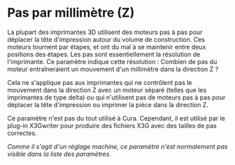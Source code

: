 Pas par millimètre (Z)
====
La plupart des imprimantes 3D utilisent des moteurs pas à pas pour déplacer la tête d'impression autour du volume de construction. Ces moteurs tournent par étapes, et ont du mal à se maintenir entre deux positions des étapes. Les pas sont essentiellement la résolution de l'imprimante. Ce paramètre indique cette résolution : Combien de pas du moteur entraîneraient un mouvement d'un millimètre dans la direction Z ?

Cela ne s'applique pas aux imprimantes qui ne contrôlent pas le mouvement dans la direction Z avec un moteur séparé (telles que les imprimantes de type delta) ou qui n'utilisent pas de moteurs pas à pas pour déplacer la tête d'impression ou imprimer la pièce dans la direction Z.

Ce paramètre n'est pas du tout utilisé à Cura. Cependant, il est utilisé par le plug-in X3Gwriter pour produire des fichiers X3G avec des tailles de pas correctes.

*Comme il s'agit d'un réglage machine, ce paramètre n'est normalement pas visible dans la liste des paramètres.*
